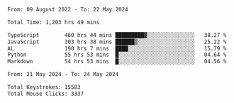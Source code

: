 <!--START_SECTION:waka-->

```txt
From: 09 August 2022 - To: 22 May 2024

Total Time: 1,203 hrs 49 mins

TypeScript        460 hrs 44 mins █████████▓░░░░░░░░░░░░░░░   38.27 %
JavaScript        303 hrs 38 mins ██████▒░░░░░░░░░░░░░░░░░░   25.22 %
AL                190 hrs 7 mins  ████░░░░░░░░░░░░░░░░░░░░░   15.79 %
Python            55 hrs 53 mins  █░░░░░░░░░░░░░░░░░░░░░░░░   04.64 %
Markdown          54 hrs 53 mins  █░░░░░░░░░░░░░░░░░░░░░░░░   04.56 %
```

<!--END_SECTION:waka-->
<!--END_SECTION:activity-->
<!--START_SECTION:activity-->
<!--START_SECTION:activity-->

```txt
From: 21 May 2024 - To: 24 May 2024

Total Keystrokes: 15583
Total Mouse Clicks: 3337
```

<!--END_SECTION:activity-->
<!--END_SECTION:activity-->
